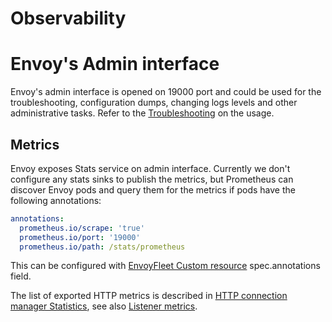 # Observability

# Envoy's Admin interface

Envoy's admin interface is opened on 19000 port and could be used for the troubleshooting, configuration dumps, changing logs levels and other administrative tasks.
Refer to the [Troubleshooting](troubleshooting.md) on the usage.

## Metrics

Envoy exposes Stats service on admin interface.
Currently we don't configure any stats sinks to publish the metrics, but Prometheus can discover Envoy pods and query them for the metrics if pods have the following annotations:

```yaml
annotations:
  prometheus.io/scrape: 'true'
  prometheus.io/port: '19000'
  prometheus.io/path: /stats/prometheus
```

This can be configured with [EnvoyFleet Custom resource](reference/customresources/envoyfleet.md) spec.annotations field.

The list of exported HTTP metrics is described in [HTTP connection manager Statistics](https://www.envoyproxy.io/docs/envoy/latest/configuration/http/http_conn_man/stats), see also
[Listener metrics](https://www.envoyproxy.io/docs/envoy/latest/configuration/listeners/stats).
